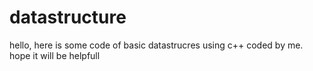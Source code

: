 # datastructure
hello, here is some code of basic datastrucres using c++ coded by me. hope it will be helpfull
